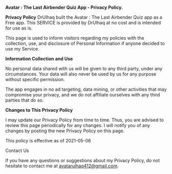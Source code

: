 **Avatar : The Last Airbender Quiz App - Privacy Policy.**

**Privacy Policy**
DrUlhaq built the Avatar : The Last Airbender Quiz app as a Free app. This SERVICE is provided by DrUlhaq at no cost and is intended for use as is.

This page is used to inform visitors regarding my policies with the collection, use, and disclosure of Personal Information if anyone decided to use my Service.

**Information Collection and Use**

No personal data shared with us will be given to any third party, under any circumstances. Your data will also never be used by us for any purpose without specific permission.

The app engages in no ad targeting, data mining, or other activities that may compromise your privacy, and we do not affiliate ourselves with any third parties that do so.


**Changes to This Privacy Policy**

I may update our Privacy Policy from time to time. Thus, you are advised to review this page periodically for any changes. I will notify you of any changes by posting the new Privacy Policy on this page.

This policy is effective as of 2021-05-06

Contact Us

If you have any questions or suggestions about my Privacy Policy, do not hesitate to contact me at avatarulhaq412@gmail.com.

